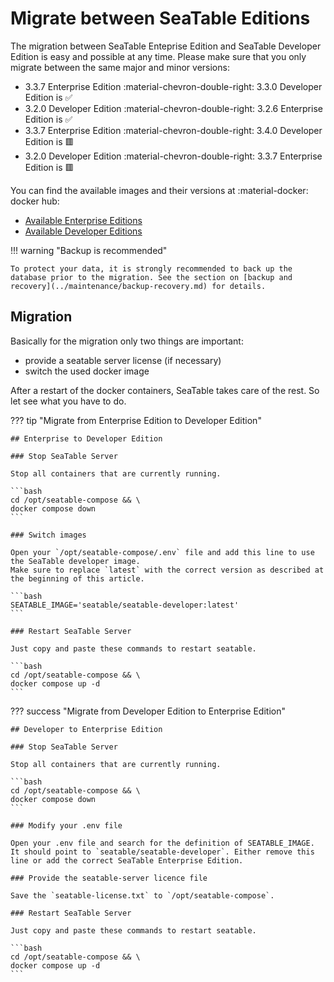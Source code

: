 # Migrate between SeaTable Editions

The migration between SeaTable Enteprise Edition and SeaTable Developer Edition is easy and possible at any time. Please make sure that you only migrate between the same major and minor versions:

- 3.3.7 Enterprise Edition :material-chevron-double-right: 3.3.0 Developer Edition is :white_check_mark:
- 3.2.0 Developer Edition :material-chevron-double-right: 3.2.6 Enterprise Edition is :white_check_mark:
- 3.3.7 Enterprise Edition :material-chevron-double-right: 3.4.0 Developer Edition is :red_square:
- 3.2.0 Developer Edition :material-chevron-double-right: 3.3.7 Enterprise Edition is :red_square:

You can find the available images and their versions at :material-docker: docker hub:

- [Available Enterprise Editions](https://hub.docker.com/r/seatable/seatable-enterprise/tags)
- [Available Developer Editions](https://hub.docker.com/r/seatable/seatable-developer/tags)

!!! warning "Backup is recommended"

    To protect your data, it is strongly recommended to back up the database prior to the migration. See the section on [backup and recovery](../maintenance/backup-recovery.md) for details.

## Migration

Basically for the migration only two things are important:

- provide a seatable server license (if necessary)
- switch the used docker image

After a restart of the docker containers, SeaTable takes care of the rest. So let see what you have to do.

??? tip "Migrate from Enterprise Edition to Developer Edition"

    ## Enterprise to Developer Edition

    ### Stop SeaTable Server

    Stop all containers that are currently running.

    ```bash
    cd /opt/seatable-compose && \
    docker compose down
    ```

    ### Switch images

    Open your `/opt/seatable-compose/.env` file and add this line to use the SeaTable developer image.
    Make sure to replace `latest` with the correct version as described at the beginning of this article.

    ```bash
    SEATABLE_IMAGE='seatable/seatable-developer:latest'
    ```

    ### Restart SeaTable Server

    Just copy and paste these commands to restart seatable.

    ```bash
    cd /opt/seatable-compose && \
    docker compose up -d
    ```

??? success "Migrate from Developer Edition to Enterprise Edition"

    ## Developer to Enterprise Edition

    ### Stop SeaTable Server

    Stop all containers that are currently running.

    ```bash
    cd /opt/seatable-compose && \
    docker compose down
    ```

    ### Modify your .env file

    Open your .env file and search for the definition of SEATABLE_IMAGE. It should point to `seatable/seatable-developer`. Either remove this line or add the correct SeaTable Enterprise Edition.

    ### Provide the seatable-server licence file

    Save the `seatable-license.txt` to `/opt/seatable-compose`.

    ### Restart SeaTable Server

    Just copy and paste these commands to restart seatable.

    ```bash
    cd /opt/seatable-compose && \
    docker compose up -d
    ```
